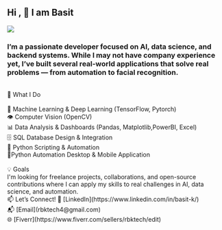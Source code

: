 ## Hi , 👋 I am Basit
![](https://komarev.com/ghpvc/?username=Basit341&color=ff69b4)
### I’m a passionate developer focused on AI, data science, and backend systems. While I may not have company experience yet, I’ve built several real-world applications that solve real problems — from automation to facial recognition.
<br>
🔨 What I Do
<br>
<br>
🧠 Machine Learning & Deep Learning (TensorFlow, Pytorch)
<br>
👁️ Computer Vision (OpenCV)
<br>
📊 Data Analysis & Dashboards (Pandas, Matplotlib,PowerBI, Excel)
<br>
🗄️ SQL Database Design & Integration
<br>
🐍 Python Scripting & Automation
<br>
📱Python Automation Desktop & Mobile Application
<br>
<br>
💡 Goals
<br>
I'm looking for freelance projects, collaborations, and open-source contributions where I can apply my skills to real challenges in AI, data science, and automation.
<br>
📫 Let’s Connect!
🔗 [LinkedIn](https://www.linkedin.com/in/basit-k/)
<br>
📬 [Email](rbktech4@gmail.com)
<br>
🌐 [Fiverr](https://www.fiverr.com/sellers/rbktech/edit)
